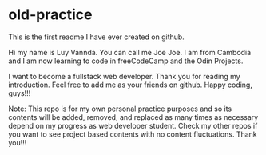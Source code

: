 # old-practice

This is the first readme I have ever created on github.

Hi my name is Luy Vannda. You can call me Joe Joe. I am from Cambodia and I am now learning to code in freeCodeCamp and the Odin Projects.

I want to become a fullstack web developer. Thank you for reading my introduction. Feel free to add me as your friends on github. Happy coding, guys!!! 

Note: This repo is for my own personal practice purposes and so its contents will be added, removed, and replaced as many times as necessary depend on my progress as web developer student. Check my other repos if you want to see project based contents with no content fluctuations. Thank you!!! 
